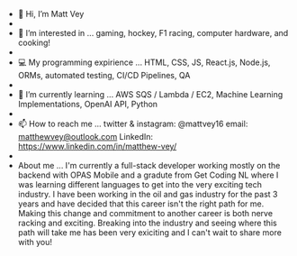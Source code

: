 - 👋 Hi, I’m Matt Vey
- 
- 👀 I’m interested in ... gaming, hockey, F1 racing, computer hardware, and cooking!
-
- 💻 My programming expirience ... HTML, CSS, JS, React.js, Node.js, ORMs, automated testing, CI/CD Pipelines, QA
- 
- 🌱 I’m currently learning ... AWS SQS / Lambda / EC2, Machine Learning Implementations, OpenAI API, Python
- 
- 📫 How to reach me ... twitter & instagram: @mattvey16 email: matthewvey@outlook.com LinkedIn: https://www.linkedin.com/in/matthew-vey/
- 
- About me ... I'm currently a full-stack developer working mostly on the backend with OPAS Mobile and a gradute from Get Coding NL where I was learning different languages to get into the very exciting tech industry. I have been working in the oil and gas industry for the past 3 years and have decided that this career isn't the right path for me. Making this change and commitment to another career is both nerve racking and exciting. Breaking into the industry and seeing where this path will take me has been very exiciting and I can't wait to share more with you!
